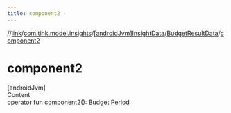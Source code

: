 ```yaml
---
title: component2 -
---
```

//[link](../../../index.md)/[com.tink.model.insights](../../index.md)/[[androidJvm]InsightData](../index.md)/[BudgetResultData](index.md)/[component2](component2.md)



# component2  
[androidJvm]  
Content  
operator fun [component2](component2.md)(): [Budget.Period](../../../com.tink.model.budget/[android-jvm]-budget/-period/index.md)  



